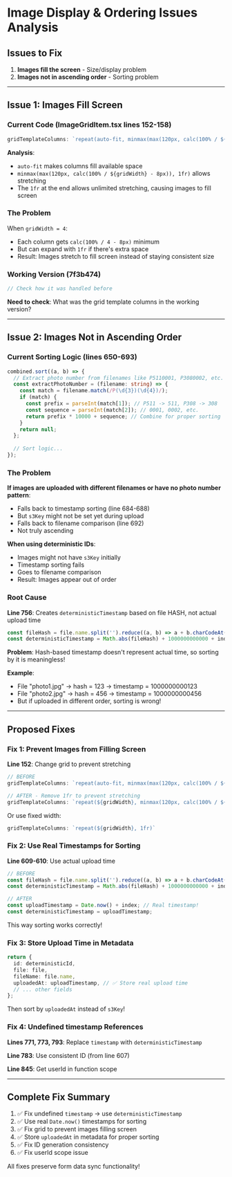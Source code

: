 # Image Display & Ordering Issues Analysis

## Issues to Fix

1. **Images fill the screen** - Size/display problem
2. **Images not in ascending order** - Sorting problem

---

## Issue 1: Images Fill Screen

### Current Code (ImageGridItem.tsx lines 152-158)

```typescript
gridTemplateColumns: `repeat(auto-fit, minmax(max(120px, calc(100% / ${gridWidth} - 8px)), 1fr))`
```

**Analysis**:
- `auto-fit` makes columns fill available space
- `minmax(max(120px, calc(100% / ${gridWidth} - 8px)), 1fr)` allows stretching
- The `1fr` at the end allows unlimited stretching, causing images to fill screen

### The Problem

When `gridWidth = 4`:
- Each column gets `calc(100% / 4 - 8px)` minimum
- But can expand with `1fr` if there's extra space
- Result: Images stretch to fill screen instead of staying consistent size

### Working Version (7f3b474)

```typescript
// Check how it was handled before
```

**Need to check**: What was the grid template columns in the working version?

---

## Issue 2: Images Not in Ascending Order

### Current Sorting Logic (lines 650-693)

```typescript
combined.sort((a, b) => {
  // Extract photo number from filenames like P5110001, P3080002, etc.
  const extractPhotoNumber = (filename: string) => {
    const match = filename.match(/P(\d{3})(\d{4})/);
    if (match) {
      const prefix = parseInt(match[1]); // P511 -> 511, P308 -> 308
      const sequence = parseInt(match[2]); // 0001, 0002, etc.
      return prefix * 10000 + sequence; // Combine for proper sorting
    }
    return null;
  };
  
  // Sort logic...
});
```

### The Problem

**If images are uploaded with different filenames or have no photo number pattern**:
- Falls back to timestamp sorting (line 684-688)
- But `s3Key` might not be set yet during upload
- Falls back to filename comparison (line 692)
- Not truly ascending

**When using deterministic IDs**:
- Images might not have `s3Key` initially
- Timestamp sorting fails
- Goes to filename comparison
- Result: Images appear out of order

### Root Cause

**Line 756**: Creates `deterministicTimestamp` based on file HASH, not actual upload time
```typescript
const fileHash = file.name.split('').reduce((a, b) => a + b.charCodeAt(0), 0);
const deterministicTimestamp = Math.abs(fileHash) + 1000000000000 + index;
```

**Problem**: Hash-based timestamp doesn't represent actual time, so sorting by it is meaningless!

**Example**:
- File "photo1.jpg" → hash = 123 → timestamp = 1000000000123
- File "photo2.jpg" → hash = 456 → timestamp = 1000000000456
- But if uploaded in different order, sorting is wrong!

---

## Proposed Fixes

### Fix 1: Prevent Images from Filling Screen

**Line 152**: Change grid to prevent stretching

```typescript
// BEFORE
gridTemplateColumns: `repeat(auto-fit, minmax(max(120px, calc(100% / ${gridWidth} - 8px)), 1fr))`

// AFTER - Remove 1fr to prevent stretching
gridTemplateColumns: `repeat(${gridWidth}, minmax(120px, calc(100% / ${gridWidth} - 8px)))`
```

Or use fixed width:
```typescript
gridTemplateColumns: `repeat(${gridWidth}, 1fr)`
```

### Fix 2: Use Real Timestamps for Sorting

**Line 609-610**: Use actual upload time

```typescript
// BEFORE
const fileHash = file.name.split('').reduce((a, b) => a + b.charCodeAt(0), 0);
const deterministicTimestamp = Math.abs(fileHash) + 1000000000000 + index;

// AFTER
const uploadTimestamp = Date.now() + index; // Real timestamp!
const deterministicTimestamp = uploadTimestamp;
```

This way sorting works correctly!

### Fix 3: Store Upload Time in Metadata

```typescript
return {
  id: deterministicId,
  file: file,
  fileName: file.name,
  uploadedAt: uploadTimestamp, // ✅ Store real upload time
  // ... other fields
};
```

Then sort by `uploadedAt` instead of `s3Key`!

### Fix 4: Undefined timestamp References

**Lines 771, 773, 793**: Replace `timestamp` with `deterministicTimestamp`

**Line 783**: Use consistent ID (from line 607)

**Line 845**: Get userId in function scope

---

## Complete Fix Summary

1. ✅ Fix undefined `timestamp` → use `deterministicTimestamp`
2. ✅ Use real `Date.now()` timestamps for sorting
3. ✅ Fix grid to prevent images filling screen
4. ✅ Store `uploadedAt` in metadata for proper sorting
5. ✅ Fix ID generation consistency
6. ✅ Fix userId scope issue

All fixes preserve form data sync functionality!

